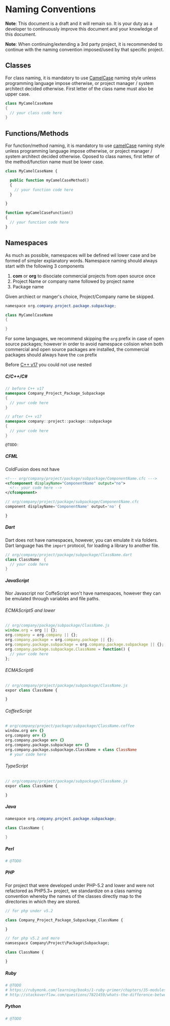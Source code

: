 # Naming Conventions

**Note**: This document is a draft and it will remain so. It is your duty as a developer to continuously
improve this document and your knowledge of this document.

**Note**: When continuing/extending a 3rd party project, it is recommended to continue with the naming
convention imposed/used by that specific project.

## Classes

For class naming, it is mandatory to use [CamelCase](https://en.wikipedia.org/wiki/CamelCase) naming
style unless programming language impose otherwise, or project manager / system architect decided
otherwise. First letter of the class name must also be upper case.

```java
class MyCamelCaseName
{
  // your class code here
}
```

## Functions/Methods

For function/method naming, it is mandatory to use [camelCase](https://en.wikipedia.org/wiki/CamelCase)
naming style unless programming language impose otherwise, or project manager / system architect decided
otherwise. Oposed to class names, first letter of the method/function name must be lower case.

```php
class MyCamelCaseName {

  public function myCamelCaseMethod()
  {
    // your function code here
  }

}

function myCamelCaseFunction()
{
  // your function code here
}

```

## Namespaces

As much as possible, namespaces will be defined wil lower case and be formed of simpler explanatory
words. Namespace naming should always start with the following 3 components
1. **com** or **org** to disociate commercial projects from open source once
1. Project Name or company name followed by project name
1. Package name

Given archiect or manger's choice, Project/Company name be skipped.

```java
namespace org.company.project.package.subpackage;

class MyCamelCaseName
{

}
```

For some languages, we recommend skipping the `org` prefix in case of open source packages; however
in order to avoid namespace colision when both commercial and open source packages are installed,
the commercial packages should always have the `com` prefix

<!-- --lang-ex -->

Before [C++ v17](http://en.cppreference.com/w/cpp/language/namespace) you could not use nested

##### C/C++/C&#35;

```cpp
// before C++ v17
namespace Company_Project_Package_Subpackage
{
  // your code here
}

// after C++ v17
namespace company::project::package::subpackage
{
  // your code here
}
```

```csharp
@TODO:
```

##### CFML

ColdFusion does not have

```xml
<!--- org/company/project/package/subpackage/ComponentName.cfc --->
<cfcomponent displayName="ComponentName" output="no">
  <!-- your code here -->
</cfcomponent>
```

```javascript
// org/company/project/package/subpackage/ComponentName.cfc
component displayName='ComponentName' output='no' {

}
```

#####  Dart

Dart does not have namespaces, however, you can emulate it via folders. Dart language has the `import`
protocol, for loading a library to another file.

```dart
// org/company/project/package/subpackage/ClassName.dart
class ClassName  {
  // your code here
}
```

##### JavaScript

Nor Javascript nor CoffeScript won't have namespaces, however they can be emulated through variables
and file paths.

###### ECMAScript5 and lower

```javascript
// org/company/package/subpackage/ClassName.js
window.org = org || {};
org.company = org.company || {};
org.company.package = org.company.package || {};
org.company.package.subpackage = org.company.package.subpackage || {};
org.company.package.subpackage.ClassName = function() {
  // your code here
};
```

###### ECMAScript6

```javascript
// org/company/project/package/subpackage/ClassName.js
expor class ClassName {

}
```

###### CoffeeScript

```coffeescript
# org/company/project/package/subpackage/ClassName.coffee
window.org or= {}
org.company or= {}
org.company.package or= {}
org.company.package.subpackage or= {}
org.company.package.subpackage.ClassName = class ClassName
  # your code here
```

<!-- ###### PureScript

```javascript
// @TODO
``` -->

###### TypeScript

```typescript
// org/company/project/package/subpackage/ClassName.js
expor class ClassName {

}
```

##### Java

```java
namespace org.company.project.package.subpackage;

class ClassName {

}
```

#####  Perl

```perl
# @TODO
```

##### PHP

For project that were developed under PHP-5.2 and lower and were not refactored as PHP5.3+ project,
we standardize on a class naming convention whereby the names of the classes directly map to the
directories in which they are stored.

```php
// for php under v5.2

class Company_Project_Package_Subpackage_ClassName {

}

// for php v5.2 and more
namsespace Company\Project\Package\Subpackage;

class ClassName {

}
```

##### Ruby

```ruby
# @TODO
# https://rubymonk.com/learning/books/1-ruby-primer/chapters/35-modules/lessons/80-modules-as-namespaces
# http://stackoverflow.com/questions/7821459/whats-the-difference-between-these-ruby-namespace-conventions
```

##### Python

```python
# @TODO
```

<!-- --lang-ex-end -->

<!-- ## Folders

@TODO

### Frameworks / Libraries / Modules

@TODO
The root level directory of Zend Framework's standard library is the "Zend/" directory, whereas the root level directory of Zend Framework's extras library is the "ZendX/" directory. All Zend Framework classes are stored hierarchically under these root directories.

### Applications

@TODO -->
